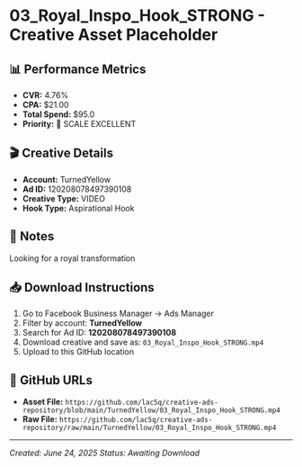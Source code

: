 # 03_Royal_Inspo_Hook_STRONG - Creative Asset Placeholder

## 📊 **Performance Metrics**
- **CVR:** 4.76%
- **CPA:** $21.00
- **Total Spend:** $95.0
- **Priority:** 🥈 SCALE EXCELLENT

## 🎬 **Creative Details**
- **Account:** TurnedYellow
- **Ad ID:** 120208078497390108
- **Creative Type:** VIDEO
- **Hook Type:** Aspirational Hook

## 📝 **Notes**
Looking for a royal transformation

## 📥 **Download Instructions**
1. Go to Facebook Business Manager → Ads Manager
2. Filter by account: **TurnedYellow**
3. Search for Ad ID: **120208078497390108**
4. Download creative and save as: `03_Royal_Inspo_Hook_STRONG.mp4`
5. Upload to this GitHub location

## 🔗 **GitHub URLs**
- **Asset File:** `https://github.com/lac5q/creative-ads-repository/blob/main/TurnedYellow/03_Royal_Inspo_Hook_STRONG.mp4`
- **Raw File:** `https://github.com/lac5q/creative-ads-repository/raw/main/TurnedYellow/03_Royal_Inspo_Hook_STRONG.mp4`

---
*Created: June 24, 2025*
*Status: Awaiting Download*
